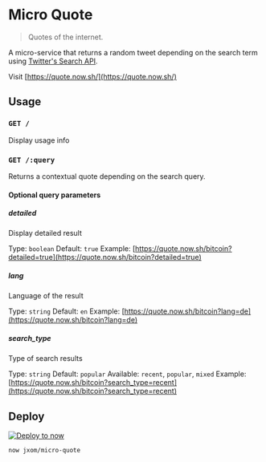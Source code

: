 # Micro Quote

> Quotes of the internet.

A micro-service that returns a random tweet depending on the search term using [Twitter's Search API](https://dev.twitter.com/rest/reference/get/search/tweets).

Visit [https://quote.now.sh/](https://quote.now.sh/)

## Usage

### `GET /`

Display usage info

### `GET /:query`

Returns a contextual quote depending on the search query.

#### Optional query parameters

##### detailed

Display detailed result

Type: `boolean`
Default: `true`
Example: [https://quote.now.sh/bitcoin?detailed=true](https://quote.now.sh/bitcoin?detailed=true)

##### lang

Language of the result

Type: `string`
Default: `en`
Example: [https://quote.now.sh/bitcoin?lang=de](https://quote.now.sh/bitcoin?lang=de)

##### search_type

Type of search results

Type: `string`
Default: `popular`
Available: `recent`, `popular`, `mixed`
Example: [https://quote.now.sh/bitcoin?search_type=recent](https://quote.now.sh/bitcoin?search_type=recent)

## Deploy
[![Deploy to now](https://deploy.now.sh/static/button.svg)](https://deploy.now.sh/?repo=https://github.com/jxom/micro-quote)

```
now jxom/micro-quote
```
